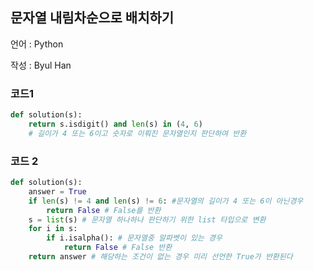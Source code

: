 ## 문자열 내림차순으로 배치하기

언어 : Python

작성 : Byul Han

### 코드1

```python
def solution(s):
    return s.isdigit() and len(s) in (4, 6)
	# 길이가 4 또는 6이고 숫자로 이뤄진 문자열인지 판단하여 반환
```

### 코드 2

```python
def solution(s):
    answer = True
    if len(s) != 4 and len(s) != 6: #문자열의 길이가 4 또는 6이 아닌경우
        return False # False를 반환
    s = list(s) # 문자열 하나하나 판단하기 위한 list 타입으로 변환
    for i in s:
        if i.isalpha(): # 문자열중 알파벳이 있는 경우 
            return False # False 반환
    return answer # 해당하는 조건이 없는 경우 미리 선언한 True가 반환된다
```

